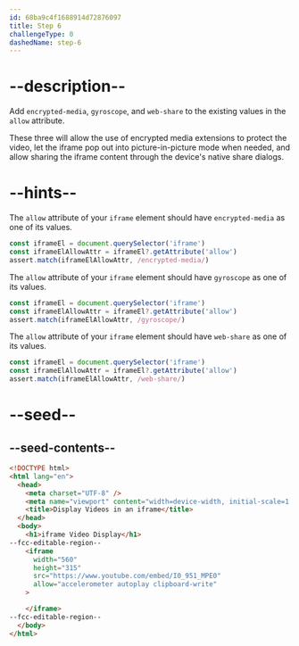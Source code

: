 ```yaml
---
id: 68ba9c4f1688914d72876097
title: Step 6
challengeType: 0
dashedName: step-6
---
```


# --description--

Add `encrypted-media`, `gyroscope`, and `web-share` to the existing values in the `allow` attribute.

These three will allow the use of encrypted media extensions to protect the video, let the iframe pop out into picture-in-picture mode when needed, and allow sharing the iframe content through the device's native share dialogs. 

# --hints--

The `allow` attribute of your `iframe` element should have `encrypted-media` as one of its values.

```js
const iframeEl = document.querySelector('iframe')
const iframeElAllowAttr = iframeEl?.getAttribute('allow')
assert.match(iframeElAllowAttr, /encrypted-media/)
```

The `allow` attribute of your `iframe` element should have `gyroscope` as one of its values.

```js
const iframeEl = document.querySelector('iframe')
const iframeElAllowAttr = iframeEl?.getAttribute('allow')
assert.match(iframeElAllowAttr, /gyroscope/)
```

The `allow` attribute of your `iframe` element should have `web-share` as one of its values.

```js
const iframeEl = document.querySelector('iframe')
const iframeElAllowAttr = iframeEl?.getAttribute('allow')
assert.match(iframeElAllowAttr, /web-share/)
```

# --seed--

## --seed-contents--

```html
<!DOCTYPE html>
<html lang="en">
  <head>
    <meta charset="UTF-8" />
    <meta name="viewport" content="width=device-width, initial-scale=1.0" />
    <title>Display Videos in an iframe</title>
  </head>
  <body>
    <h1>iframe Video Display</h1>
--fcc-editable-region--
    <iframe
      width="560"
      height="315"
      src="https://www.youtube.com/embed/I0_951_MPE0"
      allow="accelerometer autoplay clipboard-write"
    >

    </iframe>
--fcc-editable-region--
  </body>
</html>
```
